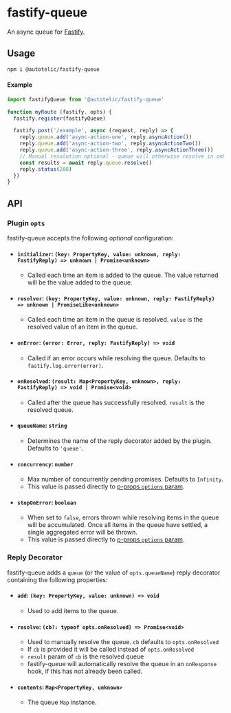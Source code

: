 # fastify-queue
An async queue for [Fastify](https://www.fastify.io/docs/latest/).

## Usage

```sh
npm i @autotelic/fastify-queue
```
#### Example

```js
import fastifyQueue from '@autotelic/fastify-queue'

function myRoute (fastify, opts) {
  fastify.register(fastifyQueue)

  fastify.post('/example', async (request, reply) => {
    reply.queue.add('async-action-one', reply.asyncAction())
    reply.queue.add('async-action-two', reply.asyncActionTwo())
    reply.queue.add('async-action-three', reply.asyncActionThree())
    // Manual resolution optional - queue will otherwise resolve in onResponse hook.
    const results = await reply.queue.resolve()
    reply.status(200)
  })
}
```

## API

### Plugin `opts`

fastify-queue accepts the following *optional* configuration:

 - #### `initializer`: `(key: PropertyKey, value: unknown, reply: FastifyReply) => unknown | Promise<unknown>`
   - Called each time an item is added to the queue. The value returned will be the value added to the queue.

 - #### `resolver`: `(key: PropertyKey, value: unknown, reply: FastifyReply) => unknown | PromiseLike<unknown>`
   - Called each time an item in the queue is resolved. `value` is the resolved value of an item in the queue.

 - #### `onError`: `(error: Error, reply: FastifyReply) => void`
   - Called if an error occurs while resolving the queue. Defaults to `fastify.log.error(error)`.

- #### `onResolved`: `(result: Map<PropertyKey, unknown>, reply: FastifyReply) => void | Promise<void>`
  - Called after the queue has successfully resolved. `result` is the resolved queue.

- #### `queueName`: `string`
  - Determines the name of the reply decorator added by the plugin. Defaults to `'queue'`.

 - #### `concurrency`: `number`
   - Max number of concurrently pending promises. Defaults to `Infinity`.
   - This value is passed directly to [p-props `options` param](https://github.com/sindresorhus/p-props#options).

 - #### `stopOnError`: `boolean`
   - When set to `false`, errors thrown while resolving items in the queue will be accumulated. Once all items in the queue have settled, a single aggregated error will be thrown.
   - This value is passed directly to [p-props `options` param](https://github.com/sindresorhus/p-props#options).


### Reply Decorator

fastify-queue adds a `queue` (or the value of `opts.queueName`) reply decorator containing the following properties:

- #### `add`: `(key: PropertyKey, value: unknown) => void`
  - Used to add items to the queue.

- #### `resolve`: `(cb?: typeof opts.onResolved) => Promise<void>`
  - Used to manually resolve the queue. `cb` defaults to `opts.onResolved` 
  - If `cb` is provided it will be called instead of `opts.onResolved`
  - `result` param of `cb` is the resolved queue
  - fastify-queue will automatically resolve the queue in an `onResponse` hook, if this has not already been called.

- #### `contents`: `Map<PropertyKey, unknown>`
  - The queue `Map` instance.
